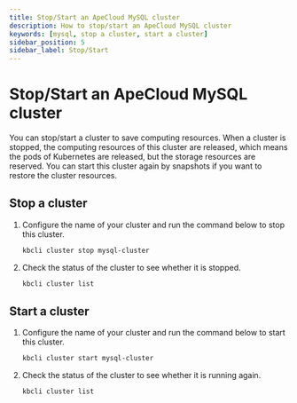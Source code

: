 ```yaml
---
title: Stop/Start an ApeCloud MySQL cluster
description: How to stop/start an ApeCloud MySQL cluster
keywords: [mysql, stop a cluster, start a cluster]
sidebar_position: 5
sidebar_label: Stop/Start
---
```


# Stop/Start an ApeCloud MySQL cluster

You can stop/start a cluster to save computing resources. When a cluster is stopped, the computing resources of this cluster are released, which means the pods of Kubernetes are released, but the storage resources are reserved. You can start this cluster again by snapshots if you want to restore the cluster resources.

## Stop a cluster

1. Configure the name of your cluster and run the command below to stop this cluster.

   ```bash
   kbcli cluster stop mysql-cluster
   ```

2. Check the status of the cluster to see whether it is stopped.

    ```bash
    kbcli cluster list
    ```

## Start a cluster

1. Configure the name of your cluster and run the command below to start this cluster.

   ```bash
   kbcli cluster start mysql-cluster
   ```

2. Check the status of the cluster to see whether it is running again.

    ```bash
    kbcli cluster list
    ```
